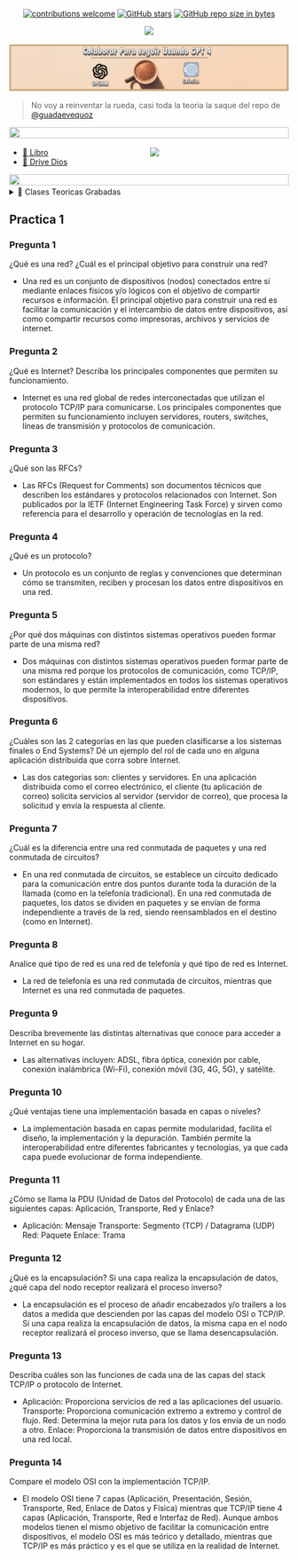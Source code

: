 
<div align="center"> 

[![contributions welcome](https://img.shields.io/badge/contributions-welcome-brightgreen.svg?style=flat)](https://github.com/Fabian-Martinez-Rincon/Redes-y-Comunicaciones)
[![GitHub stars](https://img.shields.io/github/stars/Fabian-Martinez-Rincon/Redes-y-Comunicaciones)](https://github.com/Fabian-Martinez-Rincon/Redes-y-Comunicaciones/stargazers/)
[![GitHub repo size in bytes](https://img.shields.io/github/repo-size/Fabian-Martinez-Rincon/Redes-y-Comunicaciones)](https://github.com/Fabian-Martinez-Rincon/Redes-y-Comunicaciones)

<img src="https://readme-typing-svg.demolab.com?font=Fira+Code&size=30&duration=1200&pause=1000&color=F78E23&center=true&width=435&lines=Redes y Comunicaciones"/>

<a title="" href="https://cafecito.app/ei-materias"><img src="/Documentos/Cafecito.png" alt="" /></a>

</div>

> No voy a reinventar la rueda, casi toda la teoria la saque del repo de [@guadaevequoz](https://github.com/guadaevequoz/RyC-2022)

<img src= 'https://i.gifer.com/origin/8c/8cd3f1898255c045143e1da97fbabf10_w200.gif' height="20" width="100%">

<p><img width="250" align='right' src="https://media.giphy.com/media/8L18v7K36xCOvndOFT/giphy.gif"></p>

- [📕 Libro](https://drive.google.com/file/d/1w921vXwh6biZZB5UO2xDTcf8YuaSn4nQ/view)
- [📁 Drive Dios](https://drive.google.com/drive/folders/1PpIuw0DNzg91yChKWdSRtn9jRsmsN1nJ)





<img src= 'https://i.gifer.com/origin/8c/8cd3f1898255c045143e1da97fbabf10_w200.gif' height="20" width="100%">



<details><summary>🎥 Clases Teoricas Grabadas</summary>

- [Presentación de la materia - 9/3](https://bigbluebutton.linti.unlp.edu.ar/playback/presentation/2.3/472904f53442431feff992fb77aa2b44dca73578-1646862489077)
- [Conceptos introductorios y Capa de aplicación (Intro) - 16/3](https://bigbluebutton.linti.unlp.edu.ar/playback/presentation/2.3/e53200e0f691a70ceb98ef960773faa779a0f3c8-1647468073015)
- [Capa de aplicación - HTTP - 23/3](https://bigbluebutton.linti.unlp.edu.ar/playback/presentation/2.3/25bedccfb8dd9ab30f442c6636143000e1dae0d3-1648072284229)
- [Capa de aplicación - HTTP (Cont) y DNS -30/3](https://bigbluebutton.linti.unlp.edu.ar/playback/presentation/2.3/7822bf5e3e634bd078e9ecafd192abfa3eb863f1-1648676357874)
- [Capa de aplicación - DNS (cont) , FTP y Mail (Intro) - 6/4](https://bigbluebutton.linti.unlp.edu.ar/playback/presentation/2.3/109875a7e015e2e1974b60f72bd7dcee4a92d14c-1649282314287)
- [Capa de aplic - Mail y Capa de Transporte(Intro) - 13/4](https://bigbluebutton.linti.unlp.edu.ar/playback/presentation/2.3/7fb26872c9aae8f1bebfe34017d48a8dd2bfddba-1649886587941)
- [Capa de transporte - 20/4](https://bigbluebutton.linti.unlp.edu.ar/playback/presentation/2.3/51dddba72150c621c4517d51711c08ea8f7015c6-1650492050091)
- [Capa de transporte (cont) - 27/4](https://bigbluebutton.linti.unlp.edu.ar/playback/presentation/2.3/15938871ab0dcda82c2e9437146a529d2140a07a-1651096552662)
- [Capa de transporte (cont) e Intro a capa de red- 4/5](https://bigbluebutton.linti.unlp.edu.ar/playback/presentation/2.3/b6806a4a9e1b358b1a2c30a631640c626295f987-1651699822073)
- [Capa de red - 11/5](https://bigbluebutton.linti.unlp.edu.ar/playback/presentation/2.3/6e47e71679494159e62cb18b4db65fa855f49503-1652306386693)
- [Capa de enlace- 1/6](https://bigbluebutton.linti.unlp.edu.ar/playback/presentation/2.3/85f68a320bfb3f9801a19eb5c92d05bcaa7ec28b-1654120460566)
- [Capa de enlace - 8/6](https://bigbluebutton.linti.unlp.edu.ar/playback/presentation/2.3/d229a2a23736ed64601f03de677f06ac557f8239-1654724694422)
</details>

## Practica 1

### Pregunta 1
¿Qué es una red? ¿Cuál es el principal objetivo para construir una red?
- Una red es un conjunto de dispositivos (nodos) conectados entre sí mediante enlaces físicos y/o lógicos con el objetivo de compartir recursos e información. El principal objetivo para construir una red es facilitar la comunicación y el intercambio de datos entre dispositivos, así como compartir recursos como impresoras, archivos y servicios de internet.

### Pregunta 2
¿Qué es Internet? Describa los principales componentes que permiten su funcionamiento.
- Internet es una red global de redes interconectadas que utilizan el protocolo TCP/IP para comunicarse. Los principales componentes que permiten su funcionamiento incluyen servidores, routers, switches, líneas de transmisión y protocolos de comunicación.

### Pregunta 3
¿Qué son las RFCs?
- Las RFCs (Request for Comments) son documentos técnicos que describen los estándares y protocolos relacionados con Internet. Son publicados por la IETF (Internet Engineering Task Force) y sirven como referencia para el desarrollo y operación de tecnologías en la red.

### Pregunta 4
¿Qué es un protocolo?
- Un protocolo es un conjunto de reglas y convenciones que determinan cómo se transmiten, reciben y procesan los datos entre dispositivos en una red.

### Pregunta 5
¿Por qué dos máquinas con distintos sistemas operativos pueden formar parte de una misma red?
- Dos máquinas con distintos sistemas operativos pueden formar parte de una misma red porque los protocolos de comunicación, como TCP/IP, son estándares y están implementados en todos los sistemas operativos modernos, lo que permite la interoperabilidad entre diferentes dispositivos.

### Pregunta 6
¿Cuáles son las 2 categorías en las que pueden clasificarse a los sistemas finales o End Systems? Dé un ejemplo del rol de cada uno en alguna aplicación distribuida que corra sobre Internet.
- Las dos categorías son: clientes y servidores. En una aplicación distribuida como el correo electrónico, el cliente (tu aplicación de correo) solicita servicios al servidor (servidor de correo), que procesa la solicitud y envía la respuesta al cliente.

### Pregunta 7
¿Cuál es la diferencia entre una red conmutada de paquetes y una red conmutada de circuitos?
- En una red conmutada de circuitos, se establece un circuito dedicado para la comunicación entre dos puntos durante toda la duración de la llamada (como en la telefonía tradicional). En una red conmutada de paquetes, los datos se dividen en paquetes y se envían de forma independiente a través de la red, siendo reensamblados en el destino (como en Internet).

### Pregunta 8
Analice qué tipo de red es una red de telefonía y qué tipo de red es Internet.
- La red de telefonía es una red conmutada de circuitos, mientras que Internet es una red conmutada de paquetes.

### Pregunta 9
Describa brevemente las distintas alternativas que conoce para acceder a Internet en su hogar.
- Las alternativas incluyen: ADSL, fibra óptica, conexión por cable, conexión inalámbrica (Wi-Fi), conexión móvil (3G, 4G, 5G), y satélite.

### Pregunta 10
¿Qué ventajas tiene una implementación basada en capas o niveles?
- La implementación basada en capas permite modularidad, facilita el diseño, la implementación y la depuración. También permite la interoperabilidad entre diferentes fabricantes y tecnologías, ya que cada capa puede evolucionar de forma independiente.

### Pregunta 11
¿Cómo se llama la PDU (Unidad de Datos del Protocolo) de cada una de las siguientes capas: Aplicación, Transporte, Red y Enlace?
- Aplicación: Mensaje
  Transporte: Segmento (TCP) / Datagrama (UDP)
  Red: Paquete
  Enlace: Trama

### Pregunta 12
¿Qué es la encapsulación? Si una capa realiza la encapsulación de datos, ¿qué capa del nodo receptor realizará el proceso inverso?
- La encapsulación es el proceso de añadir encabezados y/o trailers a los datos a medida que descienden por las capas del modelo OSI o TCP/IP. Si una capa realiza la encapsulación de datos, la misma capa en el nodo receptor realizará el proceso inverso, que se llama desencapsulación.

### Pregunta 13
Describa cuáles son las funciones de cada una de las capas del stack TCP/IP o protocolo de Internet.
- Aplicación: Proporciona servicios de red a las aplicaciones del usuario.
  Transporte: Proporciona comunicación extremo a extremo y control de flujo.
  Red: Determina la mejor ruta para los datos y los envía de un nodo a otro.
  Enlace: Proporciona la transmisión de datos entre dispositivos en una red local.

### Pregunta 14
Compare el modelo OSI con la implementación TCP/IP.
- El modelo OSI tiene 7 capas (Aplicación, Presentación, Sesión, Transporte, Red, Enlace de Datos y Física) mientras que TCP/IP tiene 4 capas (Aplicación, Transporte, Red e Interfaz de Red). Aunque ambos modelos tienen el mismo objetivo de facilitar la comunicación entre dispositivos, el modelo OSI es más teórico y detallado, mientras que TCP/IP es más práctico y es el que se utiliza en la realidad de Internet.
